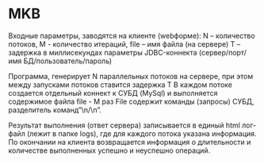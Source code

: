 # MKB
Входные параметры, заводятся на клиенте (webформе):
N – количество потоков,
M - количество итераций,
file – имя файла (на сервере)
T – задержка в миллисекундах
параметры JDBC-коннекта (сервер/порт/имя БД/пользователь/пароль) 

Программа,  генерирует N параллельных потоков на сервере, при этом между запусками потоков ставится задержка T
В каждом потоке создается отдельный коннект к СУБД (MySql) и выполняется содержимое файла file - M раз
File содержит команды (запросы) СУБД, разделитель  команд”\n/\n”.

Результат выполнения (ответ сервера) записывается в единый html лог-файл (лежит в папке logs), где для каждого потока указана информация.
По окончании на клиента возвращается информация о длительности и количестве выполненных успешно и неуспешно операций.
